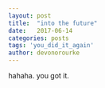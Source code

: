 ```yaml
---
layout: post
title:  "into the future"
date:   2017-06-14
categories: posts
tags: 'you_did_it_again'
author: devonorourke
---
```


hahaha. you got it.
